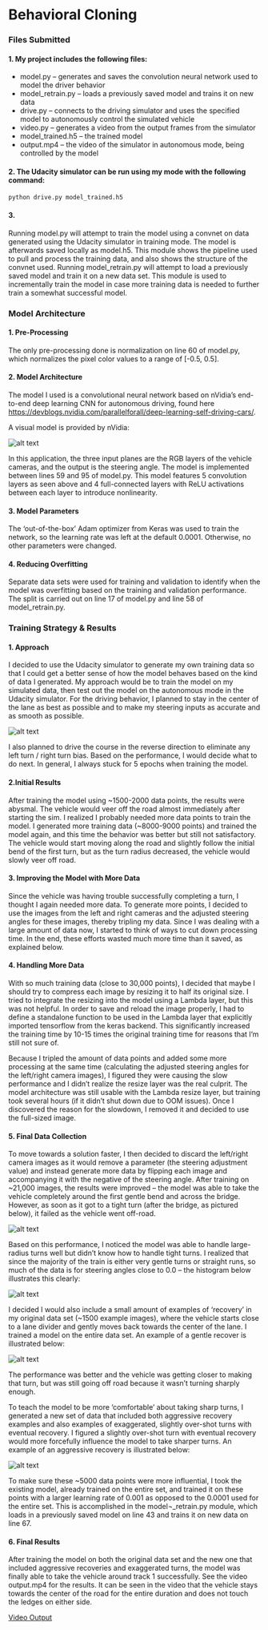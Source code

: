 # **Behavioral Cloning** 



[//]: # (Image References)

[modelarchitecture]: ./writeup_images/modelarchitecture.png "Model Visualization"
[straightdriving]: ./writeup_images/straightdriving.png "Straight Driving Example"
[problemturn]: ./writeup_images/problemturn.png "Problematic Turn Ahead"
[hist]: ./writeup_images/hist.png "Histogram"
[gentlerecovery]: ./writeup_images/gentlerecovery.png "Gentle Recovery Image"
[aggressiverecovery]: ./writeup_images/aggressiverecovery.png "Aggressive Recovery Image"


### Files Submitted

#### 1. My project includes the following files:
-	model.py – generates and saves the convolution neural network used to model the driver behavior
-	model_retrain.py – loads a previously saved model and trains it on new data
-	drive.py – connects to the driving simulator and uses the specified model to autonomously control the simulated vehicle
-	video.py – generates a video from the output frames from the simulator
-	model_trained.h5 – the trained model
-	output.mp4 – the video of the simulator in autonomous mode, being controlled by the model


#### 2. The Udacity simulator can be run using my mode with the following command:
```sh
python drive.py model_trained.h5
```

#### 3. 
Running model.py will attempt to train the model using a convnet on data generated using the Udacity simulator in training mode. The model is afterwards saved locally as model.h5. This module shows the pipeline used to pull and process the training data, and also shows the structure of the convnet used. 
Running model_retrain.py will attempt to load a previously saved model and train it on a new data set. This module is used to incrementally train the model in case more training data is needed to further train a somewhat successful model.


### Model Architecture

#### 1. Pre-Processing

The only pre-processing done is normalization on line 60 of model.py, which normalizes the pixel color values to a range of [-0.5, 0.5]. 

#### 2. Model Architecture

The model I used is a convolutional neural network based on nVidia’s end-to-end deep learning CNN for autonomous driving, found here https://devblogs.nvidia.com/parallelforall/deep-learning-self-driving-cars/.

A visual model is provided by nVidia:

![alt text][modelarchitecture]

In this application, the three input planes are the RGB layers of the vehicle cameras, and the output is the steering angle. The model is implemented between lines 59 and 95 of model.py. This model features 5 convolution layers as seen above and 4 full-connected layers with ReLU activations between each layer to introduce nonlinearity. 

#### 3. Model Parameters

The ‘out-of-the-box’ Adam optimizer from Keras was used to train the network, so the learning rate was left at the default 0.0001. Otherwise, no other parameters were changed. 

#### 4. Reducing Overfitting

Separate data sets were used for training and validation to identify when the model was overfitting based on the training and validation performance. The split is carried out on line 17 of model.py and line 58 of model_retrain.py.

### Training Strategy & Results

#### 1. Approach

I decided to use the Udacity simulator to generate my own training data so that I could get a better sense of how the model behaves based on the kind of data I generated. My approach would be to train the model on my simulated data, then test out the model on the autonomous mode in the Udacity simulator. For the driving behavior, I planned to stay in the center of the lane as best as possible and to make my steering inputs as accurate and as smooth as possible. 

![alt text][straightdriving]

 I also planned to drive the course in the reverse direction to eliminate any left turn / right turn bias. Based on the performance, I would decide what to do next. In general, I always stuck for 5 epochs when training the model.
 
#### 2.Initial Results

After training the model using ~1500-2000 data points, the results were abysmal. The vehicle would veer off the road almost immediately after starting the sim. I realized I probably needed more data points to train the model. I generated more training data (~8000-9000 points) and trained the model again, and this time the behavior was better but still not satisfactory. The vehicle would start moving along the road and slightly follow the initial bend of the first turn, but as the turn radius decreased, the vehicle would slowly veer off road.

#### 3. Improving the Model with More Data

Since the vehicle was having trouble successfully completing a turn, I thought I again needed more data. To generate more points, I decided to use the images from the left and right cameras and the adjusted steering angles for these images, thereby tripling my data. Since I was dealing with a large amount of data now, I started to think of ways to cut down processing time. In the end, these efforts wasted much more time than it saved, as explained below.

#### 4. Handling More Data

With so much training data (close to 30,000 points), I decided that maybe I should try to compress each image by resizing it to half its original size. I tried to integrate the resizing into the model using a Lambda layer, but this was not helpful. In order to save and reload the image properly, I had to define a standalone function to be used in the Lambda layer that explicitly imported tensorflow from the keras backend. This significantly increased the training time by 10-15 times the original training time for reasons that I’m still not sure of. 

Because I tripled the amount of data points and added some more processing at the same time (calculating the adjusted steering angles for the left/right camera images), I figured they were causing the slow performance and I didn’t realize the resize layer was the real culprit. The model architecture was still usable with the Lambda resize layer, but training took several hours (if it didn’t shut down due to OOM issues). Once I discovered the reason for the slowdown, I removed it and decided to use the full-sized image.

#### 5. Final Data Collection

To move towards a solution faster, I then decided to discard the left/right camera images as it would remove a parameter (the steering adjustment value) and instead generate more data by flipping each image and accompanying it with the negative of the steering angle. After training on ~21,000 images, the results were improved – the model was able to take the vehicle completely around the first gentle bend and across the bridge. However, as soon as it got to a tight turn (after the bridge, as pictured below), it failed as the vehicle went off-road. 

![alt text][problemturn]

Based on this performance, I noticed the model was able to handle large-radius turns well but didn’t know how to handle tight turns. I realized that since the majority of the train is either very gentle turns or straight runs, so much of the data is for steering angles close to 0.0 – the histogram below illustrates this clearly:

![alt text][hist]

I decided I would also include a small amount of examples of ‘recovery’ in my original data set (~1500 example images), where the vehicle starts close to a lane divider and gently moves back towards the center of the lane. I trained a model on the entire data set. An example of a gentle recover is illustrated below:

![alt text][gentlerecovery]

The performance was better and the vehicle was getting closer to making that turn, but was still going off road because it wasn’t turning sharply enough.

To teach the model to be more ‘comfortable’ about taking sharp turns, I generated a new set of data that included both aggressive recovery examples and also examples of exaggerated, slightly over-shot turns with eventual recovery. I figured a slightly over-shot turn with eventual recovery would more forcefully influence the model to take sharper turns. An example of an aggressive recovery is illustrated below:

![alt text][aggressiverecovery]

To make sure these ~5000 data points were more influential, I took the existing model, already trained on the entire set, and trained it on these points with a larger learning rate of 0.001 as opposed to the 0.0001 used for the entire set. This is accomplished in the model¬_retrain.py module, which loads in a previously saved model on line 43 and trains it on new data on line 67.

#### 6. Final Results

After training the model on both the original data set and the new one that included aggressive recoveries and exaggerated turns, the model was finally able to take the vehicle around track 1 successfully. See the video output.mp4 for the results. It can be seen in the video that the vehicle stays towards the center of the road for the entire duration and does not touch the ledges on either side.

[Video Output](https://youtu.be/IA-M7duy3l8)

